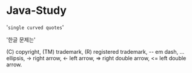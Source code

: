 Java-Study
==========

'`single curved quotes`'

'한글 문제는'

(C) copyright, (TM) trademark, (R) registered trademark,
-- em dash, ... ellipsis, -> right arrow, <- left arrow, => right
double arrow, <= left double arrow.
